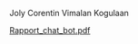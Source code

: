Joly Corentin
Vimalan Kogulaan

[Rapport_chat_bot.pdf](https://github.com/Kogu19/pychatbot-Corentin-Kogulaan--PMP/files/13895207/Rapport_chat_bot.pdf)
